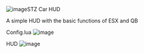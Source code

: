 ![image](https://github.com/user-attachments/assets/5ba9b2ce-dfe7-484b-b891-30a5d58df588)STZ Car HUD

A simple HUD with the basic functions of ESX and QB

Config.lua 
![image](https://github.com/user-attachments/assets/2836a547-de72-4be0-b106-28dfc110fc0c)



HUD
![image](https://github.com/user-attachments/assets/9861f049-d4f8-43bc-ab3b-260a22f81c39)

